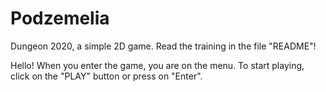 # Podzemelia
Dungeon 2020, a simple 2D game. Read the training in the file "README"!

Hello! When you enter the game, you are on the menu. To start playing, click on the "PLAY" button or press on "Enter".
